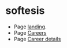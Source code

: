 # softesis

- Page [landing](https://rawgit.com/Vit05/softesis/master/build/landing.html).
- Page [Careers](https://rawgit.com/Vit05/softesis/master/build/vacancy-list.html)
- Page [Career details](https://rawgit.com/Vit05/softesis/master/build/vacancy-details.html)
